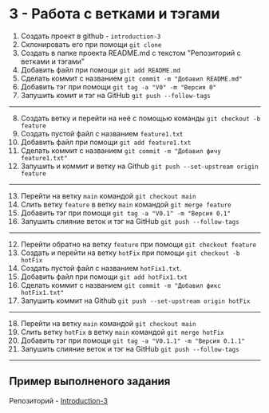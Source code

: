 # 3 - Работа с ветками и тэгами

1. Создать проект в github - `introduction-3`
2. Склонировать его при помощи `git clone`
3. Создать в папке проекта README.md c текстом "Репозиторий с ветками и тэгами"
4. Добавить файл при помощи `git add README.md`
5. Сделать коммит с названием `git commit -m "Добавил README.md"`
6. Добавить тэг при помощи `git tag -a "V0" -m "Версия 0"`
7. Запушить комит и тэг на GitHub `git push --follow-tags`
---
8. Создать ветку и перейти на неё с помощью команды `git checkout -b feature`
9. Создать пустой файл с названием `feature1.txt`
10. Добавить файл при помощи `git add feature1.txt`
11. Сделать коммит с названием `git commit -m "Добавил фичу feature1.txt"`
12. Запушить и коммит и ветку на Github `git push --set-upstream origin feature`
---
13. Перейти на ветку `main` командой `git checkout main`
14. Слить ветку `feature` в ветку `main` командой `git merge feature`
15. Добавить тэг при помощи `git tag -a "V0.1" -m "Версия 0.1"`
16. Запушить слияние веток и тэг на GitHub `git push --follow-tags`
---
12. Перейти обратно на ветку `feature` при помощи `git checkout feature`
13. Создать и перейти на ветку `hotFix` при помощи `git checkout -b hotFix`
14. Создать пустой файл с названием `hotFix1.txt`.
15. Добавить файл при помощи `git add hotFix1.txt`
16. Сделать коммит с названием `git commit -m "Добавил фикс hotFix1.txt"`
17. Запушить коммит на Github `git push --set-upstream origin hotFix`
---
18. Перейти на ветку `main` командой `git checkout main`
19. Слить ветку `hotFix` в ветку `main` командой `git merge hotFix`
20. Добавить тэг при помощи `git tag -a "V0.1.1" -m "Версия 0.1.1"`
21. Запушить слияние веток и тэг на GitHub `git push --follow-tags`
---

## Пример выполненого задания

Репозиторий - [Introduction-3](https://github.com/TheHexReader/introduction-3)